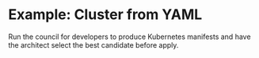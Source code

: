 # Example: Cluster from YAML

Run the council for developers to produce Kubernetes manifests
and have the architect select the best candidate before apply.
